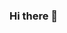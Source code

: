 ### Hi there 👋

<!--
**akriticodes/akriticodes** is a ✨ _special_ ✨ repository because its `README.md` (this file) appears on your GitHub profile.

Here are some ideas to get you started:
 
- 🌱 I’m currently learning Java 
- 📫 How to reach me: akritibagale@gmail.com
- ⚡ Fun fact: I am always up for deep conversations
-->
